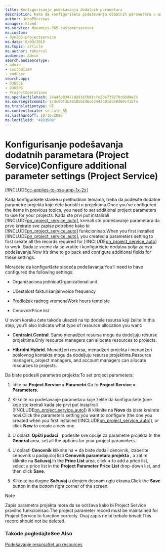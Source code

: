 ```yaml
---
title: Konfigurisanje podešavanja dodatnih parametara
description: Kako da konfigurišete podešavanja dodatnih parametara u usluzi Project Service
author: JohnPBurrows
manager: kfend
ms.service: dynamics-365-customerservice
ms.custom:
- dyn365-projectservice
ms.date: 8/03/2018
ms.topic: article
ms.author: ruhercul
audience: Admin
search.audienceType:
- admin
- customizer
- enduser
search.app:
- D365CE
- D365PS
- ProjectOperations
ms.openlocfilehash: 24a4fe83471da916fb91cfe20e739279c08d8e5e
ms.sourcegitcommit: 5c4c9bf3ba018562d6cb3443c01d550489c415fa
ms.translationtype: HT
ms.contentlocale: sr-Latn-RS
ms.lasthandoff: 10/16/2020
ms.locfileid: "4083580"
---
```

# <a name="configure-additional-parameter-settings-project-service"></a><span data-ttu-id="ecc90-103">Konfigurisanje podešavanja dodatnih parametara (Project Service)</span><span class="sxs-lookup"><span data-stu-id="ecc90-103">Configure additional parameter settings (Project Service)</span></span>

[!INCLUDE[cc-applies-to-psa-app-1x-2x](../includes/cc-applies-to-psa-app-1x-2x.md)]

<span data-ttu-id="ecc90-104">Kada konfigurišete stavke u prethodnim temama, treba da podesite dodatne parametre projekta koje ćete koristiti u projektima.</span><span class="sxs-lookup"><span data-stu-id="ecc90-104">Once you’ve configured the items in previous topics, you need to set additional project parameters to use for your projects.</span></span> <span data-ttu-id="ecc90-105">Kada ste prvi put instalirali [!INCLUDE[pn_project_service_auto](../includes/pn-project-service-auto.md)], kreirali ste podešavanje parametara da prvo kreirate sve zapise potrebne kako bi [!INCLUDE[pn_project_service_auto](../includes/pn-project-service-auto.md)] funkcionisao.</span><span class="sxs-lookup"><span data-stu-id="ecc90-105">When you first installed [!INCLUDE[pn_project_service_auto](../includes/pn-project-service-auto.md)], you created a parameters setting to first create all the records required for [!INCLUDE[pn_project_service_auto](../includes/pn-project-service-auto.md)] to work.</span></span> <span data-ttu-id="ecc90-106">Sada je vreme da se vratite i konfigurišete dodatna polja za ova podešavanja.</span><span class="sxs-lookup"><span data-stu-id="ecc90-106">Now it’s time to go back and configure additional fields for these settings.</span></span>  
  
 <span data-ttu-id="ecc90-107">Moraćete da konfigurišete sledeća podešavanja:</span><span class="sxs-lookup"><span data-stu-id="ecc90-107">You’ll need to have configured the following settings:</span></span>  
  
-   <span data-ttu-id="ecc90-108">Organizaciona jedinica</span><span class="sxs-lookup"><span data-stu-id="ecc90-108">Organizational unit</span></span>  
  
-   <span data-ttu-id="ecc90-109">Učestalost fakturisanja</span><span class="sxs-lookup"><span data-stu-id="ecc90-109">Invoice frequency</span></span>  
  
-   <span data-ttu-id="ecc90-110">Predložak radnog vremena</span><span class="sxs-lookup"><span data-stu-id="ecc90-110">Work hours template</span></span>  
  
-   <span data-ttu-id="ecc90-111">Cenovnik</span><span class="sxs-lookup"><span data-stu-id="ecc90-111">Price list</span></span>  
 
<span data-ttu-id="ecc90-112">U ovom koraku ćete takođe ukazati na tip dodele resursa koji želite:</span><span class="sxs-lookup"><span data-stu-id="ecc90-112">In this step, you’ll also indicate what type of resource allocation you want:</span></span>  
  
- <span data-ttu-id="ecc90-113">**Centralni**.</span><span class="sxs-lookup"><span data-stu-id="ecc90-113">**Central**.</span></span> <span data-ttu-id="ecc90-114">Samo menadžeri resursa mogu da dodeljuju resurse projektima.</span><span class="sxs-lookup"><span data-stu-id="ecc90-114">Only resource managers can allocate resources to projects.</span></span>  
  
- <span data-ttu-id="ecc90-115">**Hibridni**.</span><span class="sxs-lookup"><span data-stu-id="ecc90-115">**Hybrid**.</span></span> <span data-ttu-id="ecc90-116">Menadžeri resursa, menadžeri projekta i menadžeri poslovnog kontakta mogu da dodeljuju resurse projektima.</span><span class="sxs-lookup"><span data-stu-id="ecc90-116">Resource managers, project managers, and account managers can allocate resources to projects.</span></span>  
  
 
<span data-ttu-id="ecc90-117">Da biste podesili parametre projekta:</span><span class="sxs-lookup"><span data-stu-id="ecc90-117">To set project parameters:</span></span>  
  
1. <span data-ttu-id="ecc90-118">Idite na **Project Service > Parametri**.</span><span class="sxs-lookup"><span data-stu-id="ecc90-118">Go to **Project Service > Parameters**.</span></span>  
  
2. <span data-ttu-id="ecc90-119">Kliknite na podešavanje parametara koje želite da konfigurišete (one koje ste kreirali kada ste prvi put instalirali [!INCLUDE[pn_project_service_auto](../includes/pn-project-service-auto.md)]) ili kliknite na **Novo** da biste kreirate novi.</span><span class="sxs-lookup"><span data-stu-id="ecc90-119">Click the parameters setting you want to configure (the one you created when you first installed [!INCLUDE[pn_project_service_auto](../includes/pn-project-service-auto.md)]), or click **New** to create a new one.</span></span>  
  
3. <span data-ttu-id="ecc90-120">U oblasti **Opšti podaci** , podesite sve opcije za parametre projekta.</span><span class="sxs-lookup"><span data-stu-id="ecc90-120">In the **General** area, set all the options for your project parameters.</span></span>  
  
4. <span data-ttu-id="ecc90-121">U oblasti **Cenovnik** kliknite na **+** da biste dodali cenovnik, izaberite cenovnik u padajućoj listi **Cenovnik parametara projekta** , a zatim kliknite na **Sačuvaj**.</span><span class="sxs-lookup"><span data-stu-id="ecc90-121">In the **Price List** area, click **+** to add a price list, select a price list in the **Project Parameter Price List** drop-down list, and then click **Save**.</span></span>  
  
5. <span data-ttu-id="ecc90-122">Kliknite na dugme **Sačuvaj** u donjem desnom uglu ekrana.</span><span class="sxs-lookup"><span data-stu-id="ecc90-122">Click the **Save** button in the bottom right corner of the screen.</span></span>  

> [!NOTE]
> <span data-ttu-id="ecc90-123">Zapis parametra projekta mora da se održava kako bi Project Service pravilno funkcionisao.</span><span class="sxs-lookup"><span data-stu-id="ecc90-123">The project parameter record must be maintained for Project Service to function correcly.</span></span> <span data-ttu-id="ecc90-124">Ovaj zapis ne bi trebalo brisati.</span><span class="sxs-lookup"><span data-stu-id="ecc90-124">This record should not be deleted.</span></span>

### <a name="see-also"></a><span data-ttu-id="ecc90-125">Takođe pogledajte</span><span class="sxs-lookup"><span data-stu-id="ecc90-125">See Also</span></span>  
 [<span data-ttu-id="ecc90-126">Podešavanje resursa</span><span class="sxs-lookup"><span data-stu-id="ecc90-126">Set up resources</span></span>](../psa/set-up-resources.md)
